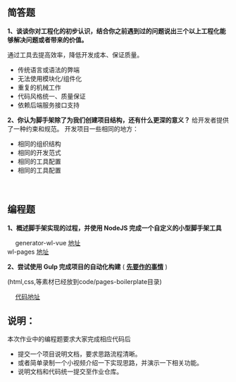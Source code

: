 ## 简答题

**1、谈谈你对工程化的初步认识，结合你之前遇到过的问题说出三个以上工程化能够解决问题或者带来的价值。**

通过工具去提高效率，降低开发成本、保证质量。
- 传统语言或语法的弊端
- 无法使用模块化/组件化
- 重复的机械工作
- 代码风格统一、质量保证
- 依赖后端服务接口支持

**2、你认为脚手架除了为我们创建项目结构，还有什么更深的意义？**
给开发者提供了一种约束和规范。
开发项目一些相同的地方：
- 相同的组织结构
- 相同的开发范式
- 相同的工具配置
- 相同的工具配置

　

## 编程题

**1、概述脚手架实现的过程，并使用 NodeJS 完成一个自定义的小型脚手架工具**

　
generator-wl-vue [地址](https://www.npmjs.com/package/generator-wl-vue)   
wl-pages [地址](https://www.npmjs.com/package/wl-pages)

**2、尝试使用 Gulp 完成项目的自动化构建**  ( **[先要作的事情](https://gitee.com/lagoufed/fed-e-questions/blob/master/part2/%E4%B8%8B%E8%BD%BD%E5%8C%85%E6%98%AF%E5%87%BA%E9%94%99%E7%9A%84%E8%A7%A3%E5%86%B3%E6%96%B9%E5%BC%8F.md)** )

(html,css,等素材已经放到code/pages-boilerplate目录)

　
[代码地址](https://github.com/www-wanglong/lagou-e-task/blob/master/part2/fed-e-task-02-01/code/pages-boilerplate/gulpfile.js)
　

## 说明：

本次作业中的编程题要求大家完成相应代码后

- 提交一个项目说明文档，要求思路流程清晰。
- 或者简单录制一个小视频介绍一下实现思路，并演示一下相关功能。
- 说明文档和代码统一提交至作业仓库。
